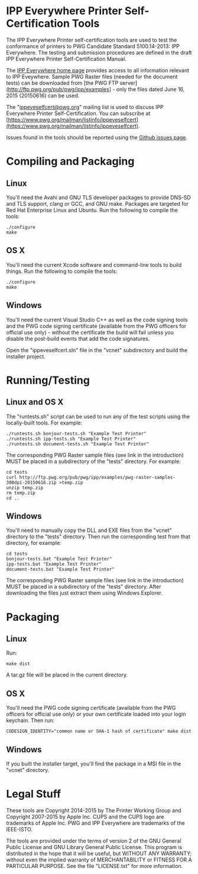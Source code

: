 # IPP Everywhere Printer Self-Certification Tools

The IPP Everywhere Printer self-certification tools are used to test the conformance of printers to PWG Candidate Standard 5100.14-2013: IPP Everywhere. The testing and submission procedures are defined in the draft IPP Everywhere Printer Self-Certification Manual.

The [IPP Everywhere home page](http://www.pwg.org/ipp/everywhere.html) provides access to all information relevant to IPP Eveywhere. Sample PWG Raster files (needed for the document tests) can be downloaded from [the PWG FTP server](http://ftp.pwg.org/pub/pwg/ipp/examples] - only the files dated June 16, 2015 (20150616) can be used.

The "ippeveselfcert@pwg.org" mailing list is used to discuss IPP Everywhere Printer Self-Certification. You can subscribe at [https://www.pwg.org/mailman/listinfo/ippeveselfcert](https://www.pwg.org/mailman/listinfo/ippeveselfcert).

Issues found in the tools should be reported using the [Github issues page](http://github.com/istopwg/ippeveselfcert).


# Compiling and Packaging

## Linux

You'll need the Avahi and GNU TLS developer packages to provide DNS-SD and TLS support, clang or GCC, and GNU make. Packages are targeted for Red Hat Enterprise Linux and Ubuntu. Run the following to compile the tools:

    ./configure
    make

## OS X

You'll need the current Xcode software and command-line tools to build things. Run the following to compile the tools:

    ./configure
    make

## Windows

You'll need the current Visual Studio C++ as well as the code signing tools and the PWG code signing certificate (available from the PWG officers for official use only) - without the certificate the build will fail unless you disable the post-build events that add the code signatures.

Open the "ippeveselfcert.sln" file in the "vcnet" subdirectory and build the installer project.


# Running/Testing

## Linux and OS X

The "runtests.sh" script can be used to run any of the test scripts using the locally-built tools. For example:

    ./runtests.sh bonjour-tests.sh "Example Test Printer"
    ./runtests.sh ipp-tests.sh "Example Test Printer"
    ./runtests.sh document-tests.sh "Example Test Printer"

The corresponding PWG Raster sample files (see link in the introduction) MUST be placed in a subdirectory of the "tests" directory. For example:

    cd tests
    curl http://ftp.pwg.org/pub/pwg/ipp/examples/pwg-raster-samples-300dpi-20150616.zip >temp.zip
    unzip temp.zip
    rm temp.zip
    cd ..

## Windows

You'll need to manually copy the DLL and EXE files from the "vcnet" directory to the "tests" directory. Then run the corresponding test from that directory, for example:

    cd tests
    bonjour-tests.bat "Example Test Printer"
    ipp-tests.bat "Example Test Printer"
    document-tests.bat "Example Test Printer"

The corresponding PWG Raster sample files (see link in the introduction) MUST be placed in a subdirectory of the "tests" directory. After downloading the files just extract them using Windows Explorer.


# Packaging

## Linux

Run:

    make dist

A tar.gz file will be placed in the current directory.


## OS X

You'll need the PWG code signing certificate (available from the PWG officers for official use only) or your own certificate loaded into your login keychain.  Then run:

    CODESIGN_IDENTITY="common name or SHA-1 hash of certificate" make dist

## Windows

If you built the installer target, you'll find the package in a MSI file in the "vcnet" directory.


# Legal Stuff

These tools are Copyright 2014-2015 by The Printer Working Group and Copyright 2007-2015 by Apple Inc. CUPS and the CUPS logo are trademarks of Apple Inc.  PWG and IPP Everywhere are trademarks of the IEEE-ISTO.

The tools are provided under the terms of version 2 of the GNU General Public License and GNU Library General Public License. This program is distributed in the hope that it will be useful, but WITHOUT ANY WARRANTY; without even the implied warranty of MERCHANTABILITY or FITNESS FOR A PARTICULAR PURPOSE. See the file "LICENSE.txt" for more information.
